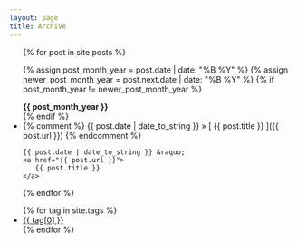 ```yaml
---
layout: page
title: Archive
---
```


<ul class="related-posts">

{% for post in site.posts %}

  {% assign post_month_year = post.date | date: "%B %Y" %}
  {% assign newer_post_month_year = post.next.date | date: "%B %Y" %}
  {% if post_month_year != newer_post_month_year %}
<div class="archive-title"><strong>
    {{ post_month_year }}
</strong></div>
  {% endif %}
  
  <li>
    {% comment %}
    {{ post.date | date_to_string }} &raquo; [ {{ post.title }} ]({{ post.url }})
   {% endcomment %}
   
    {{ post.date | date_to_string }} &raquo; 
    <a href="{{ post.url }}">
       {{ post.title }}
    </a>
  </li>   
{% endfor %}

</ul>


<ul>
    {% for tag in site.tags %}		
        <li><a href="/tags/{{ tag[0] }}">{{ tag[0] }}</a></li>
    {% endfor %}
</ul>